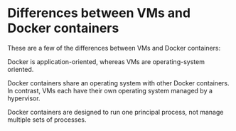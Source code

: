 # Differences between VMs and Docker containers

These are a few of the differences between VMs and Docker containers:

Docker is application-oriented, whereas VMs are operating-system oriented.

Docker containers share an operating system with other Docker containers. 
In contrast, VMs each have their own operating system managed by a hypervisor. 

Docker containers are designed to run one principal process, not manage multiple sets of processes.
